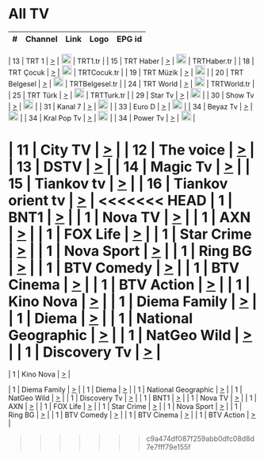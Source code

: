 <h1>All TV</h1>

| #   | Channel        | Link  | Logo | EPG id |
|:---:|:--------------:|:-----:|:----:|:------:|

| 13  | TRT 1            | [>](https://tv-trt1.medya.trt.com.tr/master.m3u8) | <img height="20" src="https://i.imgur.com/j786OLG.png"/> | TRT1.tr |
| 15  | TRT Haber        | [>](https://tv-trthaber.medya.trt.com.tr/master.m3u8) | <img height="20" src="https://i.imgur.com/OVfo8Ab.png"/> | TRTHaber.tr |
| 18  | TRT Çocuk        | [>](https://tv-trtcocuk.medya.trt.com.tr/master.m3u8) | <img height="20" src="https://i.imgur.com/QLFmD6d.png"/> | TRTCocuk.tr |
| 19  | TRT Müzik        | [>](https://tv-trtmuzik.medya.trt.com.tr/master.m3u8) | <img height="20" src="https://i.imgur.com/fIVFCEd.png"/> |
| 20  | TRT Belgesel     | [>](https://tv-trtbelgesel.medya.trt.com.tr/master.m3u8) | <img height="20" src="https://i.imgur.com/MGO87pe.png"/> | TRTBelgesel.tr |
| 24  | TRT World        | [>](https://tv-trtworld.medya.trt.com.tr/master.m3u8) | <img height="20" src="https://i.imgur.com/JEA2xpv.png"/> | TRTWorld.tr |
| 25  | TRT Türk         | [>](https://tv-trtturk.medya.trt.com.tr/master.m3u8) | <img height="20" src="https://i.imgur.com/OSTOQNw.png"/> | TRTTurk.tr |
| 29  | Star Tv   | [>](https://dogus-live.daioncdn.net/startv/startv_360p.m3u8) | <img height="20" src="https://i.imgur.com/IebUZx1.png"/> |
| 30  | Show Tv     | [>](https://ciner-live.daioncdn.net/showtv/showtv.m3u8) | <img height="20" src="https://i.imgur.com/IebUZx1.png"/> |
| 31  | Kanal 7     | [>](https://kanal7-live.daioncdn.net/kanal7/kanal7.m3u8) | <img height="20" src="https://i.imgur.com/IebUZx1.png"/> |
| 33  | Euro D    | [>](https://www.youtube.com/user/KanalD/live) | <img height="20" src="https://i.imgur.com/IebUZx1.png"/> |
| 34  | Beyaz Tv     | [>](https://beyaztv-live.daioncdn.net/beyaztv/beyaztv.m3u8) | <img height="20" src="https://i.imgur.com/IebUZx1.png"/> |
| 34  | Kral Pop Tv     | [>](https://www.youtube.com/watch?v=GuFTuKoXepw) | <img height="20" src="https://i.imgur.com/IebUZx1.png"/> |
| 34  | Power Tv     | [>](https://livetv.powerapp.com.tr/powerTV/powerhd.smil/chunklist.m3u8) | <img height="20" src="https://i.imgur.com/IebUZx1.png"/> |


| 11  | City TV | [>](https://tv.city.bg/play/tshls/citytv/index.m3u8) |
| 12  | The voice | [>](https://bss1.neterra.tv/thevoice/thevoice.m3u8) |
| 13  | DSTV | [>](http://46.249.95.140:8081/hls/data.m3u8) |
| 14  | Magic Tv | [>](https://bss1.neterra.tv/magictv/magictv.m3u8) |
| 15  | Tiankov tv | [>](https://streamer103.neterra.tv/tiankov-folk/live.m3u8) |
| 16  | Tiankov orient tv | [>](https://streamer103.neterra.tv/tiankov-orient/live.m3u8) |
<<<<<<< HEAD
| 1 | BNT1 | [>](https://ymkaya.xyz:24884/tv/bnt1/playlist.m3u8?wmsAuthSign=c2VydmVyX3RpbWU9MS8xMi8yMDI1IDc6MjE6NDEgUE0maGFzaF92YWx1ZT1QWktYMHQ1TllQd1FvV2JhNG9hZUhnPT0mdmFsaWRtaW51dGVzPTYw) |
| 1 | Nova TV | [>](https://ymkaya.xyz:24884/tv/novatv/playlist.m3u8?wmsAuthSign=c2VydmVyX3RpbWU9MS8xMi8yMDI1IDc6MjI6MTcgUE0maGFzaF92YWx1ZT1IaFE2aC9Vekx5L1MvY0I0MXF0U1RBPT0mdmFsaWRtaW51dGVzPTYw) |
| 1 | AXN | [>](https://ymkaya.xyz:24884/tv/axn/playlist.m3u8?wmsAuthSign=c2VydmVyX3RpbWU9MS8xMi8yMDI1IDc6MjI6NDUgUE0maGFzaF92YWx1ZT14OCs4QVU1UFdJV0xjenhHTnFQT2RnPT0mdmFsaWRtaW51dGVzPTYw) |
| 1 | FOX Life | [>](https://ymkaya.xyz:24884/tv/foxlife/playlist.m3u8?wmsAuthSign=c2VydmVyX3RpbWU9MS8xMi8yMDI1IDc6MjM6MTAgUE0maGFzaF92YWx1ZT1xMDRvVlFSKzhON1BZdDlmYmpkMzN3PT0mdmFsaWRtaW51dGVzPTYw) |
| 1 | Star Crime | [>](https://ymkaya.xyz:24884/tv/foxcrime/playlist.m3u8?wmsAuthSign=c2VydmVyX3RpbWU9MS8xMi8yMDI1IDc6MjM6MzcgUE0maGFzaF92YWx1ZT1lNUZNZU5jRUVVY2xGSGZDd0dOZFNRPT0mdmFsaWRtaW51dGVzPTYw) |
| 1 | Nova Sport | [>](https://ymkaya.xyz:24884/tv/novasport/playlist.m3u8?wmsAuthSign=c2VydmVyX3RpbWU9MS8xMi8yMDI1IDc6MjM6NTUgUE0maGFzaF92YWx1ZT01N3dic05FQk93YWw3RDFOb3RTdHJ3PT0mdmFsaWRtaW51dGVzPTYw) |
| 1 | Ring BG | [>](https://ymkaya.xyz:24884/tv/ringbg/playlist.m3u8?wmsAuthSign=c2VydmVyX3RpbWU9MS8xMi8yMDI1IDc6MjQ6MDcgUE0maGFzaF92YWx1ZT1pMkNjbkFRMnIyRk5MeUJXeXplTWhnPT0mdmFsaWRtaW51dGVzPTYw) |
| 1 | BTV Comedy | [>](https://ymkaya.xyz:24884/tv/btvcomedy/playlist.m3u8?wmsAuthSign=c2VydmVyX3RpbWU9MS8xMi8yMDI1IDc6MjQ6MTkgUE0maGFzaF92YWx1ZT01NG02bHM1dHZVL2NXV0d6ME1Tbnp3PT0mdmFsaWRtaW51dGVzPTYw) |
| 1 | BTV Cinema | [>](https://ymkaya.xyz:24884/tv/btvcinema/playlist.m3u8?wmsAuthSign=c2VydmVyX3RpbWU9MS8xMi8yMDI1IDc6MjQ6MzAgUE0maGFzaF92YWx1ZT1nREhtazZVSlU5dVhnQmFFQzExejFBPT0mdmFsaWRtaW51dGVzPTYw) |
| 1 | BTV Action | [>](https://ymkaya.xyz:25021/tv/btvaction/playlist.m3u8?wmsAuthSign=c2VydmVyX3RpbWU9MS8xMi8yMDI1IDE6MzE6NTYgUE0maGFzaF92YWx1ZT1JUmFIak9pWFlWTTFFSllTTEpEWWxRPT0mdmFsaWRtaW51dGVzPTYw) |
| 1 | Kino Nova | [>](https://ymkaya.xyz:24884/tv/kinonova/playlist.m3u8?wmsAuthSign=c2VydmVyX3RpbWU9MS8xMi8yMDI1IDc6MjQ6NTAgUE0maGFzaF92YWx1ZT1XMGJtbCtsbHdDaWlVQ3ltTmpJQkNnPT0mdmFsaWRtaW51dGVzPTYw) |
| 1 | Diema Family | [>](https://ymkaya.xyz:24884/tv/diemafamily/playlist.m3u8?wmsAuthSign=c2VydmVyX3RpbWU9MS8xMi8yMDI1IDc6MjU6MDAgUE0maGFzaF92YWx1ZT1xNmNETTBKd0p4cFRVZksvWDR2ZnFRPT0mdmFsaWRtaW51dGVzPTYw) |
| 1 | Diema | [>](https://ymkaya.xyz:24884/tv/diema/playlist.m3u8?wmsAuthSign=c2VydmVyX3RpbWU9MS8xMi8yMDI1IDc6MjU6MTAgUE0maGFzaF92YWx1ZT0vZ1ZWcXBmeXI2SFZVQXFSQXZIQjBnPT0mdmFsaWRtaW51dGVzPTYw) |
| 1 | National Geographic | [>](https://ymkaya.xyz:24884/tv/natgeo/playlist.m3u8?wmsAuthSign=c2VydmVyX3RpbWU9MS8xMi8yMDI1IDc6MjY6MDkgUE0maGFzaF92YWx1ZT1McGFlY0NFRTBGanRLdnFOeGpDSzR3PT0mdmFsaWRtaW51dGVzPTYw) |
| 1 | NatGeo Wild | [>](https://ymkaya.xyz:24884/tv/natgeowild/playlist.m3u8?wmsAuthSign=c2VydmVyX3RpbWU9MS8xMi8yMDI1IDc6MjY6MTkgUE0maGFzaF92YWx1ZT1oV3F6bnFHSEkvY1QrcmZVOHI2czJBPT0mdmFsaWRtaW51dGVzPTYw) |
| 1 | Discovery Tv | [>](https://ymkaya.xyz:24884/tv/discovery/playlist.m3u8?wmsAuthSign=c2VydmVyX3RpbWU9MS8xMi8yMDI1IDc6MjY6MjkgUE0maGFzaF92YWx1ZT1peWVQSVJDcXhUUHo5SklxZTcxbmZBPT0mdmFsaWRtaW51dGVzPTYw) |
=======


| 1 | Kino Nova | [>](https://ymkaya.xyz:11336/tv/kinonova/playlist.m3u8?wmsAuthSign=c2VydmVyX3RpbWU9MS8yLzIwMjUgNDo0MDoyMCBBTSZoYXNoX3ZhbHVlPWlFS1FrWEtMMVRFM3l5YklUWUJQUHc9PSZ2YWxpZG1pbnV0ZXM9NjA=) |

| 1 | Diema Family | [>](https://ymkaya.xyz:11336/tv/diemafamily/playlist.m3u8?wmsAuthSign=c2VydmVyX3RpbWU9MS8yLzIwMjUgNDo0MDozMCBBTSZoYXNoX3ZhbHVlPUVUaTVKTldvZTF5WVVCM0YwL21kaXc9PSZ2YWxpZG1pbnV0ZXM9NjA=) |
| 1 | Diema | [>](https://ymkaya.xyz:11336/tv/diema/playlist.m3u8?wmsAuthSign=c2VydmVyX3RpbWU9MS8yLzIwMjUgNDo0MDo0MCBBTSZoYXNoX3ZhbHVlPVlYMWVJT2NuUjNpUTBsaytEUFFOS2c9PSZ2YWxpZG1pbnV0ZXM9NjA=) |
| 1 | National Geographic | [>](https://ymkaya.xyz:11336/tv/natgeo/playlist.m3u8?wmsAuthSign=c2VydmVyX3RpbWU9MS8yLzIwMjUgNDo0MTo0MSBBTSZoYXNoX3ZhbHVlPTJQTlVmcG5nYWx0M013eUhGRGxnd0E9PSZ2YWxpZG1pbnV0ZXM9NjA=) |
| 1 | NatGeo Wild | [>](https://ymkaya.xyz:11336/tv/natgeowild/playlist.m3u8?wmsAuthSign=c2VydmVyX3RpbWU9MS8yLzIwMjUgNDo0MTo1MSBBTSZoYXNoX3ZhbHVlPVl1OXZaTTliN0hGWEN3eDBYd1duNkE9PSZ2YWxpZG1pbnV0ZXM9NjA=) |
| 1 | Discovery Tv | [>](https://ymkaya.xyz:11336/tv/discovery/playlist.m3u8?wmsAuthSign=c2VydmVyX3RpbWU9MS8yLzIwMjUgNDo0MjowMSBBTSZoYXNoX3ZhbHVlPWtBQmdLNlY2RmQwWElzMVYzSDJyVkE9PSZ2YWxpZG1pbnV0ZXM9NjA=) |
| 1 | BNT1 | [>](https://ymkaya.xyz:11336/tv/bnt1/playlist.m3u8?wmsAuthSign=c2VydmVyX3RpbWU9MS8yLzIwMjUgNDozODozOCBBTSZoYXNoX3ZhbHVlPVVrMVlRQXpJWlhYeUh6ZFVpSC9NMUE9PSZ2YWxpZG1pbnV0ZXM9NjA=) |
| 1 | Nova TV | [>](https://ymkaya.xyz:11336/tv/novatv/playlist.m3u8?wmsAuthSign=c2VydmVyX3RpbWU9MS8yLzIwMjUgNDozODo0OCBBTSZoYXNoX3ZhbHVlPUVxQjh1a0ZzYkVGZU8zZDFGTzdreVE9PSZ2YWxpZG1pbnV0ZXM9NjA=) |
| 1 | AXN | [>](https://ymkaya.xyz:11336/tv/axn/playlist.m3u8?wmsAuthSign=c2VydmVyX3RpbWU9MS8yLzIwMjUgNDozODo1OCBBTSZoYXNoX3ZhbHVlPUpkWStGY1hkNXhaOVpPZ0thQ0FZL3c9PSZ2YWxpZG1pbnV0ZXM9NjA=) |
| 1 | FOX Life | [>](https://ymkaya.xyz:11336/tv/foxlife/playlist.m3u8?wmsAuthSign=c2VydmVyX3RpbWU9MS8yLzIwMjUgNDozOToxMCBBTSZoYXNoX3ZhbHVlPWt1ZDc1T3AzYlZDTjJnSy9TU0xJZlE9PSZ2YWxpZG1pbnV0ZXM9NjA=) |
| 1 | Star Crime | [>](https://ymkaya.xyz:11336/tv/foxcrime/playlist.m3u8?wmsAuthSign=c2VydmVyX3RpbWU9MS8yLzIwMjUgNDozOToyMCBBTSZoYXNoX3ZhbHVlPXIwVU45Nm9FR1l2enNkTG9TanBxbmc9PSZ2YWxpZG1pbnV0ZXM9NjA=) |
| 1 | Nova Sport | [>](https://ymkaya.xyz:11336/tv/novasport/playlist.m3u8?wmsAuthSign=c2VydmVyX3RpbWU9MS8yLzIwMjUgNDozOTozMCBBTSZoYXNoX3ZhbHVlPXlSZ0UxazVaM0xhSmc0NmR4T0c1T2c9PSZ2YWxpZG1pbnV0ZXM9NjA=) |
| 1 | Ring BG | [>](https://ymkaya.xyz:11336/tv/ringbg/playlist.m3u8?wmsAuthSign=c2VydmVyX3RpbWU9MS8yLzIwMjUgNDozOTo0MCBBTSZoYXNoX3ZhbHVlPTR4aUlFNHVUYWN4enY1WkVuOFZma2c9PSZ2YWxpZG1pbnV0ZXM9NjA=) |
| 1 | BTV Comedy | [>](https://ymkaya.xyz:11336/tv/btvcomedy/playlist.m3u8?wmsAuthSign=c2VydmVyX3RpbWU9MS8yLzIwMjUgNDozOTo1MCBBTSZoYXNoX3ZhbHVlPUtrMTJ2RHNTTUU1RFp1ZkVOdXFSK3c9PSZ2YWxpZG1pbnV0ZXM9NjA=) |
| 1 | BTV Cinema | [>](https://ymkaya.xyz:11336/tv/btvcinema/playlist.m3u8?wmsAuthSign=c2VydmVyX3RpbWU9MS8yLzIwMjUgNDozOTo1OSBBTSZoYXNoX3ZhbHVlPTZWcU9FZW56cG1NM1lrYy8xNE5NeHc9PSZ2YWxpZG1pbnV0ZXM9NjA=) |
| 1 | BTV Action | [>](https://ymkaya.xyz:11336/tv/btvaction/playlist.m3u8?wmsAuthSign=c2VydmVyX3RpbWU9MS8yLzIwMjUgNDo0MDoxMCBBTSZoYXNoX3ZhbHVlPUlDd0ErRkZVWThyMVZwR3c2REdGZ3c9PSZ2YWxpZG1pbnV0ZXM9NjA=) |
>>>>>>> c9a474df087f259abb0dfc08d8d7e7fff79e155f
